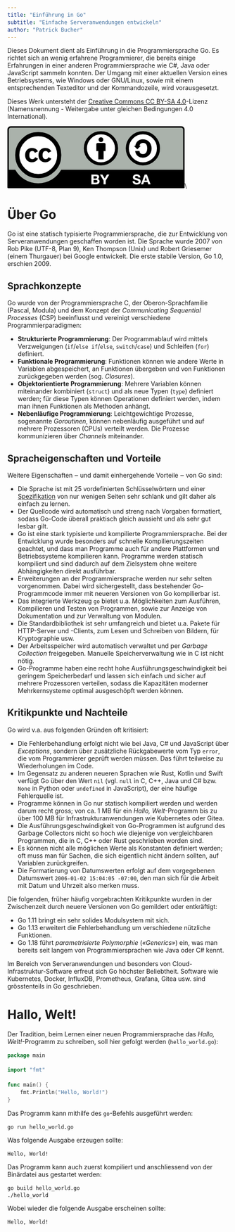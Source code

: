 ```yaml
---
title: "Einführung in Go"
subtitle: "Einfache Serveranwendungen entwickeln"
author: "Patrick Bucher"
---
```


Dieses Dokument dient als Einführung in die Programmiersprache Go. Es richtet
sich an wenig erfahrene Programmierer, die bereits einige Erfahrungen in einer
anderen Programmiersprache wie C#, Java oder JavaScript sammeln konnten. Der
Umgang mit einer aktuellen Version eines Betriebsystems, wie Windows oder
GNU/Linux, sowie mit einem entsprechenden Texteditor und der Kommandozeile, wird
vorausgesetzt.

Dieses Werk untersteht der [Creative Commons CC BY-SA
4.0](https://creativecommons.org/licenses/by-sa/4.0/deed.de)-Lizenz
(Namensnennung - Weitergabe unter gleichen Bedingungen 4.0 International).

![CC-BY-SA 4.0](pics/cc-by-sa.png)\

# Über Go

Go ist eine statisch typisierte Programmiersprache, die zur Entwicklung von
Serveranwendungen geschaffen worden ist. Die Sprache wurde 2007 von Rob Pike
(UTF-8, Plan 9), Ken Thompson (Unix) und Robert Griesemer (einem Thurgauer) bei
Google entwickelt. Die erste stabile Version, Go 1.0, erschien 2009.

## Sprachkonzepte

Go wurde von der Programmiersprache C, der Oberon-Sprachfamilie (Pascal, Modula)
und dem Konzept der _Communicating Sequential Processes_ (CSP) beeinflusst und
vereinigt verschiedene Programmierparadigmen:

- **Strukturierte Programmierung**: Der Programmablauf wird mittels
  Verzweigungen (`if`/`else if`/`else`, `switch`/`case`) und Schleifen (`for`)
  definiert.
- **Funktionale Programmierung**: Funktionen können wie andere Werte in
  Variablen abgespeichert, an Funktionen übergeben und von Funktionen
  zurückgegeben werden (sog. _Closures_).
- **Objektorientierte Programmierung**: Mehrere Variablen können miteinander
  kombiniert (`struct`) und als neue Typen (`type`) definiert werden; für diese 
  Typen können Operationen definiert werden, indem man ihnen Funktionen als
  Methoden anhängt.
- **Nebenläufige Programmierung**: Leichtgewichtige Prozesse, sogenannte
  _Goroutinen_, können nebenläufig ausgeführt und auf mehrere Prozessoren (CPUs)
  verteilt werden. Die Prozesse kommunizieren über _Channels_ miteinander.

## Spracheigenschaften und Vorteile

Weitere Eigenschaften ‒ und damit einhergehende Vorteile ‒ von Go sind:

- Die Sprache ist mit 25 vordefinierten Schlüsselwörtern und einer
  [Spezifikation](https://go.dev/ref/spec) von nur wenigen Seiten sehr schlank
  und gilt daher als einfach zu lernen.
- Der Quellcode wird automatisch und streng nach Vorgaben formatiert, sodass
  Go-Code überall praktisch gleich aussieht und als sehr gut lesbar gilt.
- Go ist eine stark typisierte und kompilierte Programmiersprache. Bei der
  Entwicklung wurde besonders auf schnelle Kompilierungszeiten geachtet, und
  dass man Programme auch für andere Plattformen und Betriebssysteme kompilieren
  kann. Programme werden statisch kompiliert und sind dadurch auf dem Zielsystem
  ohne weitere Abhängigkeiten direkt ausführbar.
- Erweiterungen an der Programmiersprache werden nur sehr selten vorgenommen.
  Dabei wird sichergestellt, dass bestehender Go-Programmcode immer mit neueren
  Versionen von Go kompilierbar ist.
- Das integrierte Werkzeug `go` bietet u.a. Möglichkeiten zum Ausführen,
  Kompilieren und Testen von Programmen, sowie zur Anzeige von Dokumentation und
  zur Verwaltung von Modulen.
- Die Standardbibliothek ist sehr umfangreich und bietet u.a. Pakete für
  HTTP-Server und -Clients, zum Lesen und Schreiben von Bildern, für
  Kryptographie usw.
- Der Arbeitsspeicher wird automatisch verwaltet und per _Garbage Collection_
  freigegeben. Manuelle Speicherverwaltung wie in C ist nicht nötig.
- Go-Programme haben eine recht hohe Ausführungsgeschwindigkeit bei geringem
  Speicherbedarf und lassen sich einfach und sicher auf mehrere Prozessoren
  verteilen, sodass die Kapazitäten moderner Mehrkernsysteme optimal
  ausgeschöpft werden können.

## Kritikpunkte und Nachteile

Go wird v.a. aus folgenden Gründen oft kritisiert:

- Die Fehlerbehandlung erfolgt nicht wie bei Java, C# und JavaScript über
  _Exceptions_, sondern über zusätzliche Rückgabewerte vom Typ `error`, die vom
  Programmierer geprüft werden müssen. Das führt teilweise zu Wiederholungen im
  Code.
- Im Gegensatz zu anderen neueren Sprachen wie Rust, Kotlin und Swift verfügt Go
  über den Wert `nil` (vgl. `null` in C, C++, Java und C# bzw. `None` in Python
  oder `undefined` in JavaScript), der eine häufige Fehlerquelle ist.
- Programme können in Go nur statisch kompiliert werden und werden darum recht
  gross; von ca. 1 MB für ein _Hallo, Welt_-Programm bis zu über 100 MB für
  Infrastrukturanwendungen wie Kubernetes oder Gitea.
- Die Ausführungsgeschwindigkeit von Go-Programmen ist aufgrund des Garbage
  Collectors nicht so hoch wie diejenige von vergleichbaren Programmen, die in
  C, C++ oder Rust geschrieben worden sind.
- Es können nicht alle möglichen Werte als Konstanten definiert werden; oft muss
  man für Sachen, die sich eigentlich nicht ändern sollten, auf Variablen
  zurückgreifen.
- Die Formatierung von Datumswerten erfolgt auf dem vorgegebenen Datumswert
  `2006-01-02 15:04:05 -07:00`, den man sich für die Arbeit mit Datum und Uhrzeit
  also merken muss.

Die folgenden, früher häufig vorgebrachten Kritikpunkte wurden in der
Zwischenzeit durch neuere Versionen von Go gemildert oder entkräftigt:

- Go 1.11 bringt ein sehr solides Modulsystem mit sich.
- Go 1.13 erweitert die Fehlerbehandlung um verschiedene nützliche Funktionen.
- Go 1.18 führt _parametrisierte Polymorphie_ (_«Generics»_) ein, was man
  bereits seit langem von Programmiersprachen wie Java oder C# kennt.

Im Bereich von Serveranwendungen und besonders von Cloud-Infrastruktur-Software
erfreut sich Go höchster Beliebtheit. Software wie Kubernetes, Docker, InfluxDB,
Prometheus, Grafana, Gitea usw. sind grösstenteils in Go geschrieben.

# Hallo, Welt!

Der Tradition, beim Lernen einer neuen Programmiersprache das _Hallo,
Welt!_-Programm zu schreiben, soll hier gefolgt werden (`hello_world.go`):

```go
package main

import "fmt"

func main() {
	fmt.Println("Hello, World!")
}
```

Das Programm kann mithilfe des `go`-Befehls ausgeführt werden:

    go run hello_world.go

Was folgende Ausgabe erzeugen sollte:

    Hello, World!

Das Programm kann auch zuerst kompiliert und anschliessend von der Binärdatei
aus gestartet werden:

    go build hello_world.go
    ./hello_world

Wobei wieder die folgende Ausgabe erscheinen sollte:

    Hello, World!

